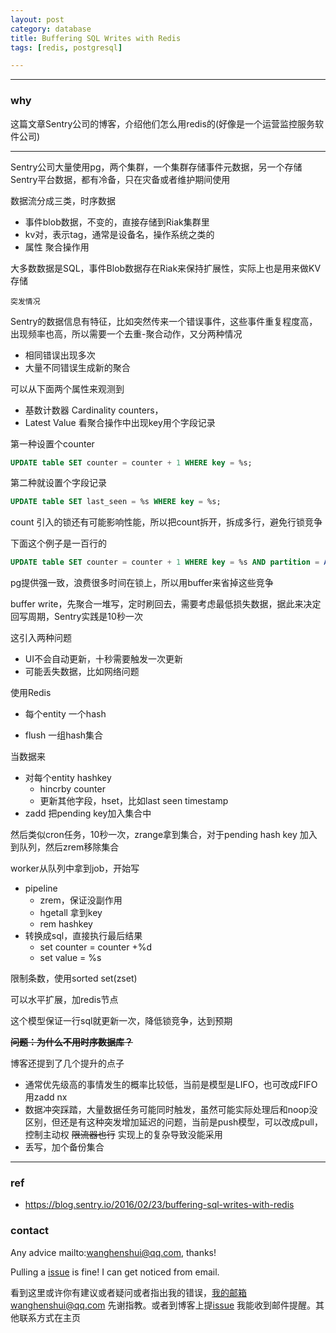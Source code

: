 ```yaml
---
layout: post
category: database
title: Buffering SQL Writes with Redis
tags: [redis, postgresql]

---
```


  

---

### why

这篇文章Sentry公司的博客，介绍他们怎么用redis的(好像是一个运营监控服务软件公司)

----

Sentry公司大量使用pg，两个集群，一个集群存储事件元数据，另一个存储Sentry平台数据，都有冷备，只在灾备或者维护期间使用

数据流分成三类，时序数据

- 事件blob数据，不变的，直接存储到Riak集群里
- kv对，表示tag，通常是设备名，操作系统之类的
- 属性 聚合操作用

大多数数据是SQL，事件Blob数据存在Riak来保持扩展性，实际上也是用来做KV存储

`突发情况`

Sentry的数据信息有特征，比如突然传来一个错误事件，这些事件重复程度高，出现频率也高，所以需要一个去重-聚合动作，又分两种情况

- 相同错误出现多次
- 大量不同错误生成新的聚合

可以从下面两个属性来观测到

- 基数计数器 Cardinality counters，
- Latest Value 看聚合操作中出现key用个字段记录

第一种设置个counter

```sql
UPDATE table SET counter = counter + 1 WHERE key = %s;
```

第二种就设置个字段记录

 ```sql
UPDATE table SET last_seen = %s WHERE key = %s;
 ```

count 引入的锁还有可能影响性能，所以把count拆开，拆成多行，避免行锁竞争

下面这个例子是一百行的

```sql
UPDATE table SET counter = counter + 1 WHERE key = %s AND partition = ABS(RANDOM() * 100);
```

pg提供强一致，浪费很多时间在锁上，所以用buffer来省掉这些竞争

buffer write，先聚合一堆写，定时刷回去，需要考虑最低损失数据，据此来决定回写周期，Sentry实践是10秒一次

这引入两种问题

- UI不会自动更新，十秒需要触发一次更新
- 可能丢失数据，比如网络问题



使用Redis

- 每个entity 一个hash

- flush 一组hash集合

当数据来

- 对每个entity hashkey
  - hincrby counter
  - 更新其他字段，hset，比如last seen timestamp
- zadd 把pending key加入集合中

然后类似cron任务，10秒一次，zrange拿到集合，对于pending hash key 加入到队列，然后zrem移除集合

worker从队列中拿到job，开始写

- pipeline
  - zrem，保证没副作用
  - hgetall 拿到key
  - rem hashkey
- 转换成sql，直接执行最后结果 
  - set counter = counter +%d
  - set value = %s

限制条数，使用sorted set(zset)

可以水平扩展，加redis节点

这个模型保证一行sql就更新一次，降低锁竞争，达到预期

**~~问题：为什么不用时序数据库？~~**



博客还提到了几个提升的点子

- 通常优先级高的事情发生的概率比较低，当前是模型是LIFO，也可改成FIFO 用zadd nx
- 数据冲突踩踏，大量数据任务可能同时触发，虽然可能实际处理后和noop没区别，但还是有这种突发增加延迟的问题，当前是push模型，可以改成pull，控制主动权 ~~限流器也行~~ 实现上的复杂导致没能采用
- 丢写，加个备份集合

---


### ref

- <https://blog.sentry.io/2016/02/23/buffering-sql-writes-with-redis>

### contact

Any advice mailto:wanghenshui@qq.com, thanks! 

Pulling a [issue](https://github.com/wanghenshui/wanghenshui.github.io/issues/new) is fine! I can get noticed from email.

看到这里或许你有建议或者疑问或者指出我的错误，我的邮箱wanghenshui@qq.com 先谢指教。或者到博客上提[issue](https://github.com/wanghenshui/wanghenshui.github.io/issues/new) 我能收到邮件提醒。其他联系方式在主页